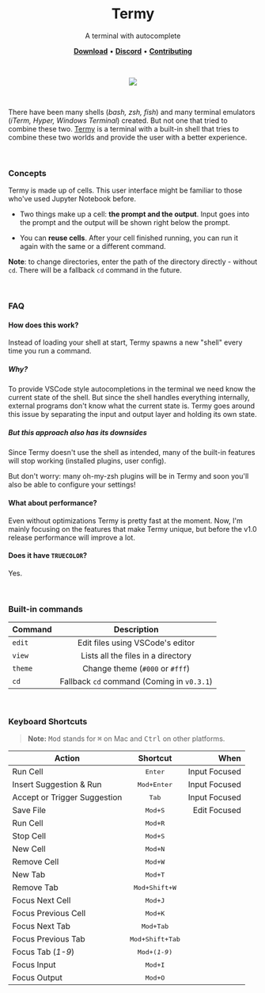 <h1 align="center">Termy</h1>

<p align="center">
  A terminal with autocomplete
</p>

<p align="center">
  <a href="https://github.com/termyapp/Termy/releases"><strong>Download</strong></a> •
  <a href="http://discord.com/invite/tzrRhdZ"><strong>Discord</strong></a> •
  <a href="/contributing.md"><strong>Contributing</strong></a>
</p>

<br/>

<p align="center">
  <a href="https://termy.app" target="_blank"><img src="https://termy.app/screenshot.jpg" /></a>
</p>

<br/>

There have been many shells (_bash, zsh, fish_) and many terminal emulators (_iTerm, Hyper, Windows Terminal_) created. But not one that tried to combine these two. [Termy](https://termy.app/) is a terminal with a built-in shell that tries to combine these two worlds and provide the user with a better experience.

<br/>

### Concepts

Termy is made up of cells. This user interface might be familiar to those who've used Jupyter Notebook before.

- Two things make up a cell: **the prompt and the output**. Input goes into the prompt and the output will be shown right below the prompt.

- You can **reuse cells**. After your cell finished running, you can run it again with the same or a different command.

**Note**: to change directories, enter the path of the directory directly - without `cd`. There will be a fallback `cd` command in the future.

<br/>

### FAQ

#### How does this work?

Instead of loading your shell at start, Termy spawns a new "shell" every time you run a command.

##### Why?

To provide VSCode style autocompletions in the terminal we need know the current state of the shell. But since the shell handles everything internally, external programs don't know what the current state is. Termy goes around this issue by separating the input and output layer and holding its own state.

##### But this approach also has its downsides

Since Termy doesn't use the shell as intended, many of the built-in features will stop working (installed plugins, user config).

But don't worry: many oh-my-zsh plugins will be in Termy and soon you'll also be able to configure your settings!

#### What about performance?

Even without optimizations Termy is pretty fast at the moment. Now, I'm mainly focusing on the features that make Termy unique, but before the v1.0 release performance will improve a lot.

#### Does it have `TRUECOLOR`?

Yes.

<br/>

### Built-in commands

| Command |                Description                 |
| ------- | :----------------------------------------: |
| `edit`  |      Edit files using VSCode's editor      |
| `view`  |     Lists all the files in a directory     |
| `theme` |      Change theme (`#000` or `#fff`)       |
| `cd`    | Fallback `cd` command (Coming in `v0.3.1`) |

<br/>

### Keyboard Shortcuts

> **Note:** <kbd>Mod</kbd> stands for <kbd>⌘</kbd> on Mac and <kbd>Ctrl</kbd> on other platforms.

| Action                       |         Shortcut         |          When |
| ---------------------------- | :----------------------: | ------------: |
| Run Cell                     |     <kbd>Enter</kbd>     | Input Focused |
| Insert Suggestion & Run      |   <kbd>Mod+Enter</kbd>   | Input Focused |
| Accept or Trigger Suggestion |      <kbd>Tab</kbd>      | Input Focused |
| Save File                    |     <kbd>Mod+S</kbd>     |  Edit Focused |
| Run Cell                     |     <kbd>Mod+R</kbd>     |               |
| Stop Cell                    |     <kbd>Mod+S</kbd>     |               |
| New Cell                     |     <kbd>Mod+N</kbd>     |               |
| Remove Cell                  |     <kbd>Mod+W</kbd>     |               |
| New Tab                      |     <kbd>Mod+T</kbd>     |               |
| Remove Tab                   |  <kbd>Mod+Shift+W</kbd>  |               |
| Focus Next Cell              |     <kbd>Mod+J</kbd>     |               |
| Focus Previous Cell          |     <kbd>Mod+K</kbd>     |               |
| Focus Next Tab               |    <kbd>Mod+Tab</kbd>    |               |
| Focus Previous Tab           | <kbd>Mod+Shift+Tab</kbd> |               |
| Focus Tab (_1-9_)            |  <kbd>Mod+(_1-9_)</kbd>  |               |
| Focus Input                  |     <kbd>Mod+I</kbd>     |               |
| Focus Output                 |     <kbd>Mod+O</kbd>     |               |
